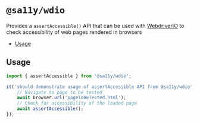 # `@sa11y/wdio`

Provides a `assertAccessible()` API that can be used with [WebdriverIO](https://webdriver.io/) to check accessibility of web pages rendered in browsers

<!-- START doctoc generated TOC please keep comment here to allow auto update -->
<!-- DON'T EDIT THIS SECTION, INSTEAD RE-RUN doctoc TO UPDATE -->


- [Usage](#usage)

<!-- END doctoc generated TOC please keep comment here to allow auto update -->

## Usage

```javascript
import { assertAccessible } from '@sa11y/wdio';

it('should demonstrate usage of assertAccessible API from @sa11y/wdio', async () => {
    // Navigate to page to be tested
    await browser.url('pageToBeTested.html');
    // Check for accessibility of the loaded page
    await assertAccessible();
});
```

